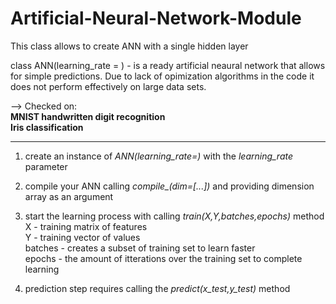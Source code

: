 # Artificial-Neural-Network-Module
This class allows to create ANN with a single hidden layer

class ANN(learning_rate = ) - is a ready artificial neaural network that allows for simple predictions. Due to lack of opimization algorithms in the code it does not perform effectively on large data sets. 


--> Checked on:<br />
**MNIST handwritten digit recognition**<br />
**Iris classification**

____________________________________________________________________________________________________________________

1) create an instance of *ANN(learning_rate=)* with the *learning_rate* parameter

2) compile your ANN calling *compile_(dim=[...])* and providing dimension array as an argument

3) start the learning process with calling *train(X,Y,batches,epochs)* method<br />
  X - training matrix of features<br />
  Y - training vector of values<br />
  batches - creates a subset of training set to learn faster<br />
  epochs - the amount of itterations over the training set to complete learning

4) prediction step requires calling the *predict(x_test,y_test)* method
